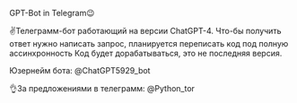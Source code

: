 GPT-Bot in Telegram😉                                         

✌️Телеграмм-бот работающий на версии ChatGPT-4. Что-бы получить ответ нужно написать запрос, планируется переписать код под полную ассинхронность
Код будет дорабатываться, это не последняя версия. 

Юзернейм бота: @ChatGPT5929_bot

👌За предложениями в телеграмм: @Python_tor
